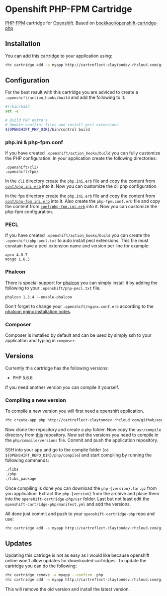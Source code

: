 # Openshift PHP-FPM Cartridge
[PHP-FPM](http://php.net/manual/en/book.fpm.php) cartridge for [Openshift](https://www.openshift.com/).
Based on [boekkooi/openshift-cartridge-php](https://github.com/boekkooi/openshift-cartridge-php)

## Installation
You can add this cartridge to your application using:
```BASH
rhc cartridge add -a myapp http://cartreflect-claytondev.rhcloud.com/github/asox/openshift-cartridge-php
```

## Configuration
For the best result with this cartridge you are adviced to create a `.openshift/action_hooks/build` and add the following to it:
```BASH
#!/bin/bash
set -e

# Build PHP extra's
# Update conf/ini files and install pecl extensions
${OPENSHIFT_PHP_DIR}/bin/control build
```

### php.ini & php-fpm.conf
If you have created `.openshift/action_hooks/build` you can fully customize the PHP configuration.
In your application create the following directories:
```
.openshift/cli/
.openshift/fpm/
```

In the `cli` directory create the `php.ini.erb` file and copy the content from [`conf/php.ini.erb`](https://github.com/asox/openshift-cartridge-php/blob/master/conf/php.ini.erb) into it.
Now you can customize the cli php configuration.

In the `fpm` directory create the `php.ini.erb` file and copy the content from [`conf/php-fpm.ini.erb`](https://github.com/asox/openshift-cartridge-php/blob/master/conf/php-fpm.ini.erb) into it.
Also create the `php-fpm.conf.erb` file and copy the content from [`conf/php-fpm.ini.erb`](https://github.com/asox/openshift-cartridge-php/blob/master/conf/php-fpm.conf.erb) into it.
Now you can customize the php-fpm configuration.

### PECL
If you have created `.openshift/action_hooks/build` you can create the `.openshift/php-pecl.txt` to auto install pecl extensions.
This file must constain have a pecl extension name and version per line for example:
```
apcu 4.0.7
mongo 1.6.5
```

### Phalcon
There is special support for [phalcon](http://phalconphp.com/) you can simply install it by adding the following to your `.openshift/php-pecl.txt` file.
```
phalcon 1.3.4 --enable-phalcon
```
Don't forget to change your `.openshift/nginx.conf.erb` according to the [phalcon nginx installation notes](http://docs.phalconphp.com/en/latest/reference/nginx.html).

### Composer
Composer is installed by default and can be used by simply ssh to your application and typing in `composer`.

## Versions
Currently this cartridge has the following versions:
- PHP 5.6.6

If you need another version you can compile it yourself.

### Compiling a new version
To compile a new version you will first need a openshift application.
```BASH
rhc create-app php http://cartreflect-claytondev.rhcloud.com/github/asox/openshift-cartridge-php
```

Now clone the repository and create a `php` folder. Now copy the `usr/compile` directory from [this](https://github.com/asox/openshift-cartridge-php) repository.
Now set the versions you need to compile in the `php/compile/versions` file. Commit and push the application repository.

SSH into your app and go to the compile folder (`cd ${OPENSHIFT_REPO_DIR}/php/compile`) and start compiling by running the following commands:
```BASH
./libs
./php
./libs_package
```
Once compiling is done you can download the `php-{version}.tar.gz` from you application.
Extract the `php-{version}` from the archive and place them into the `openshift-cartridge-php/usr` folder.
Last but not least edit the `openshift-cartridge-php/manifest.yml` and add the versions.

All done just commit and push to your `openshift-cartridge-php` repo and use:
```BASH
rhc cartridge add -a myapp http://cartreflect-claytondev.rhcloud.com/github/<user>/openshift-cartridge-php
```

## Updates
Updating this catridge is not as easy as I would like because openshift online won't allow updates for downloaded cartridges.
To update the cartridge you can do the following:
```BASH
rhc cartridge remove -a myapp --confirm  php
rhc cartridge add -a myapp http://cartreflect-claytondev.rhcloud.com/github/<user>/openshift-cartridge-php
```
This will remove the old version and install the latest version.
